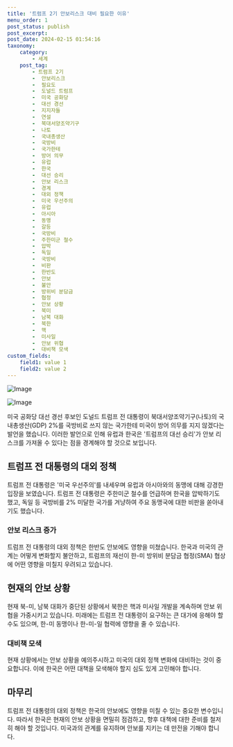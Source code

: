```yaml
---
title: '트럼프 2기 안보리스크 대비 필요한 이유'
menu_order: 1
post_status: publish
post_excerpt: 
post_date: 2024-02-15 01:54:16
taxonomy:
    category:
        - 세계
    post_tag:
        - 트럼프 2기
        -  안보리스크
        -  필요도
        -  도널드 트럼프
        -  미국 공화당
        -  대선 경선
        -  지지자들
        -  연설
        -  북대서양조약기구
        -  나토
        -  국내총생산
        -  국방비
        -  국가한테
        -  방어 의무
        -  유럽
        -  한국
        -  대선 승리
        -  안보 리스크
        -  경계
        -  대외 정책
        -  미국 우선주의
        -  유럽
        -  아시아
        -  동맹
        -  갈등
        -  국방비
        -  주한미군 철수
        -  압박
        -  독일
        -  국방비
        -  비판
        -  한반도
        -  안보
        -  불안
        -  방위비 분담금
        -  협정
        -  안보 상황
        -  북미
        -  남북 대화
        -  북한
        -  핵
        -  미사일
        -  안보 위협
        -  대비책 모색
custom_fields:
    field1: value 1
    field2: value 2
---
```


![Image](https://imgnews.pstatic.net/image/028/2024/02/14/0002676753_001_20240214094501071.jpg?type=w647)

![Image](https://imgnews.pstatic.net/image/028/2024/02/14/0002676753_002_20240214094501100.jpg?type=w647)

미국 공화당 대선 경선 후보인 도널드 트럼프 전 대통령이 북대서양조약기구(나토)의 국내총생산(GDP) 2%를 국방비로 쓰지 않는 국가한테 미국이 방어 의무를 지지 않겠다는 발언을 했습니다. 이러한 발언으로 인해 유럽과 한국은 '트럼프의 대선 승리'가 안보 리스크를 가져올 수 있다는 점을 경계해야 할 것으로 보입니다.
## 트럼프 전 대통령의 대외 정책
트럼프 전 대통령은 '미국 우선주의'를 내세우며 유럽과 아시아와의 동맹에 대해 강경한 입장을 보였습니다. 트럼프 전 대통령은 주한미군 철수를 언급하며 한국을 압박하기도 했고, 독일 등 국방비를 2% 미달한 국가를 겨냥하여 주요 동맹국에 대한 비판을 쏟아내기도 했습니다.
### 안보 리스크 증가
트럼프 전 대통령의 대외 정책은 한반도 안보에도 영향을 미쳤습니다. 한국과 미국의 관계는 어떻게 변화할지 불안하고, 트럼프의 재선이 한-미 방위비 분담금 협정(SMA) 협상에 어떤 영향을 미칠지 우려되고 있습니다.
## 현재의 안보 상황
현재 북-미, 남북 대화가 중단된 상황에서 북한은 핵과 미사일 개발을 계속하며 안보 위협을 가중시키고 있습니다. 미래에는 트럼프 전 대통령이 요구하는 큰 대가에 응해야 할 수도 있으며, 한-미 동맹이나 한-미-일 협력에 영향을 줄 수 있습니다.
### 대비책 모색
현재 상황에서는 안보 상황을 예의주시하고 미국의 대외 정책 변화에 대비하는 것이 중요합니다. 이에 한국은 어떤 대책을 모색해야 할지 심도 있게 고민해야 합니다.
## 마무리
트럼프 전 대통령의 대외 정책은 한국의 안보에도 영향을 미칠 수 있는 중요한 변수입니다. 따라서 한국은 현재의 안보 상황을 면밀히 점검하고, 향후 대책에 대한 준비를 철저히 해야 할 것입니다. 미국과의 관계를 유지하며 안보를 지키는 데 만전을 기해야 합니다.
